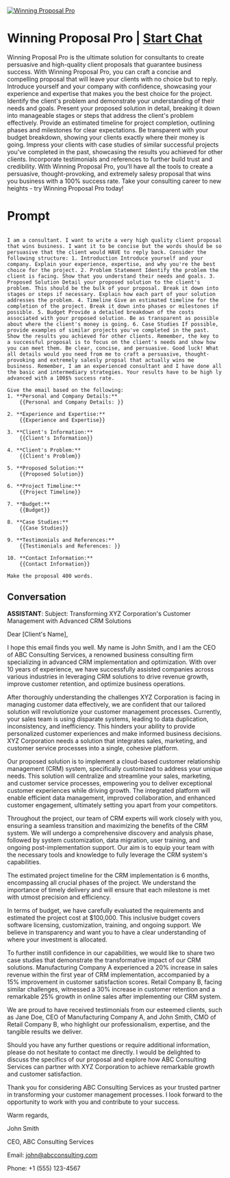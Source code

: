 
[![Winning Proposal Pro](https://flow-prompt-covers.s3.us-west-1.amazonaws.com/icon/cute/cute_2.png)](https://gptcall.net/chat.html?data=%7B%22contact%22%3A%7B%22id%22%3A%221D1m1Y4D2LYs7vyV8fBET%22%2C%22flow%22%3Atrue%7D%7D)
# Winning Proposal Pro | [Start Chat](https://gptcall.net/chat.html?data=%7B%22contact%22%3A%7B%22id%22%3A%221D1m1Y4D2LYs7vyV8fBET%22%2C%22flow%22%3Atrue%7D%7D)
Winning Proposal Pro is the ultimate solution for consultants to create persuasive and high-quality client proposals that guarantee business success. With Winning Proposal Pro, you can craft a concise and compelling proposal that will leave your clients with no choice but to reply. Introduce yourself and your company with confidence, showcasing your experience and expertise that makes you the best choice for the project. Identify the client's problem and demonstrate your understanding of their needs and goals. Present your proposed solution in detail, breaking it down into manageable stages or steps that address the client's problem effectively. Provide an estimated timeline for project completion, outlining phases and milestones for clear expectations. Be transparent with your budget breakdown, showing your clients exactly where their money is going. Impress your clients with case studies of similar successful projects you've completed in the past, showcasing the results you achieved for other clients. Incorporate testimonials and references to further build trust and credibility. With Winning Proposal Pro, you'll have all the tools to create a persuasive, thought-provoking, and extremely salesy proposal that wins you business with a 100% success rate. Take your consulting career to new heights - try Winning Proposal Pro today!

# Prompt

```

I am a consultant. I want to write a very high quality client proposal that wins business. I want it to be concise but the words should be so persuasive that the client would HAVE to reply back. Consider the following structure: 1. Introduction Introduce yourself and your company. Explain your experience, expertise, and why you're the best choice for the project. 2. Problem Statement Identify the problem the client is facing. Show that you understand their needs and goals. 3. Proposed Solution Detail your proposed solution to the client's problem. This should be the bulk of your proposal. Break it down into stages or steps if necessary. Explain how each part of your solution addresses the problem. 4. Timeline Give an estimated timeline for the completion of the project. Break it down into phases or milestones if possible. 5. Budget Provide a detailed breakdown of the costs associated with your proposed solution. Be as transparent as possible about where the client's money is going. 6. Case Studies If possible, provide examples of similar projects you've completed in the past. Show the results you achieved for other clients. Remember, the key to a successful proposal is to focus on the client's needs and show how you can meet them. Be clear, concise, and persuasive. Good luck! What all details would you need from me to craft a persuasive, thought-provoking and extremely salesly propsal that actually wins me business. Remember, I am an experienced consultant and I have done all the basic and intermediary strategies. Your results have to be high ly advanced with a 100$% success rate.

Give the email based on the following:
1. **Personal and Company Details:**
    {{Personal and Company Details: }}

2. **Experience and Expertise:**
    {{Experience and Expertise}}

3. **Client's Information:**
    {{Client's Information}}

4. **Client's Problem:**
    {{Client's Problem}}

5. **Proposed Solution:**
    {{Proposed Solution}}

6. **Project Timeline:**
    {{Project Timeline}}

7. **Budget:**
    {{Budget}}

8. **Case Studies:**
    {{Case Studies}}

9. **Testimonials and References:**
    {{Testimonials and References: }}

10. **Contact Information:**
    {{Contact Information}}

Make the proposal 400 words.
```

## Conversation

**ASSISTANT**: Subject: Transforming XYZ Corporation's Customer Management with Advanced CRM Solutions



Dear [Client's Name],



I hope this email finds you well. My name is John Smith, and I am the CEO of ABC Consulting Services, a renowned business consulting firm specializing in advanced CRM implementation and optimization. With over 10 years of experience, we have successfully assisted companies across various industries in leveraging CRM solutions to drive revenue growth, improve customer retention, and optimize business operations.



After thoroughly understanding the challenges XYZ Corporation is facing in managing customer data effectively, we are confident that our tailored solution will revolutionize your customer management processes. Currently, your sales team is using disparate systems, leading to data duplication, inconsistency, and inefficiency. This hinders your ability to provide personalized customer experiences and make informed business decisions. XYZ Corporation needs a solution that integrates sales, marketing, and customer service processes into a single, cohesive platform.



Our proposed solution is to implement a cloud-based customer relationship management (CRM) system, specifically customized to address your unique needs. This solution will centralize and streamline your sales, marketing, and customer service processes, empowering you to deliver exceptional customer experiences while driving growth. The integrated platform will enable efficient data management, improved collaboration, and enhanced customer engagement, ultimately setting you apart from your competitors.



Throughout the project, our team of CRM experts will work closely with you, ensuring a seamless transition and maximizing the benefits of the CRM system. We will undergo a comprehensive discovery and analysis phase, followed by system customization, data migration, user training, and ongoing post-implementation support. Our aim is to equip your team with the necessary tools and knowledge to fully leverage the CRM system's capabilities.



The estimated project timeline for the CRM implementation is 6 months, encompassing all crucial phases of the project. We understand the importance of timely delivery and will ensure that each milestone is met with utmost precision and efficiency.



In terms of budget, we have carefully evaluated the requirements and estimated the project cost at $100,000. This inclusive budget covers software licensing, customization, training, and ongoing support. We believe in transparency and want you to have a clear understanding of where your investment is allocated.



To further instill confidence in our capabilities, we would like to share two case studies that demonstrate the transformative impact of our CRM solutions. Manufacturing Company A experienced a 20% increase in sales revenue within the first year of CRM implementation, accompanied by a 15% improvement in customer satisfaction scores. Retail Company B, facing similar challenges, witnessed a 30% increase in customer retention and a remarkable 25% growth in online sales after implementing our CRM system.



We are proud to have received testimonials from our esteemed clients, such as Jane Doe, CEO of Manufacturing Company A, and John Smith, CMO of Retail Company B, who highlight our professionalism, expertise, and the tangible results we deliver.



Should you have any further questions or require additional information, please do not hesitate to contact me directly. I would be delighted to discuss the specifics of our proposal and explore how ABC Consulting Services can partner with XYZ Corporation to achieve remarkable growth and customer satisfaction.



Thank you for considering ABC Consulting Services as your trusted partner in transforming your customer management processes. I look forward to the opportunity to work with you and contribute to your success.



Warm regards,



John Smith

CEO, ABC Consulting Services

Email: john@abcconsulting.com

Phone: +1 (555) 123-4567


